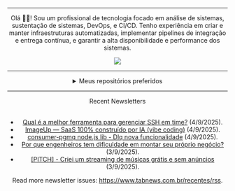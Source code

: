 <div align="center">
<hr>
<p>Olá 👋🏾! Sou um profissional de tecnologia focado em análise de sistemas, sustentação de sistemas, DevOps, e CI/CD. Tenho experiência em criar e manter infraestruturas automatizadas, implementar pipelines de integração e entrega contínua, e garantir a alta disponibilidade e performance dos sistemas.</p>
  <img src="https://media.giphy.com/media/yAGIvCiwPJn5C/giphy.gif">
<hr>
  <details>
  <summary>Meus repositórios preferidos</summary>
  <br />
  Alguns dos meus melhores repositórios:
  <br />
<br />
  <ul><li><a href=https://github.com/commitgeist/aluratube target="_blank" rel="noopener noreferrer">commitgeist/aluratube</a> (<b>0</b> ✨ and <b>0</b> 🍴): Aluratube - Desenvolvido durante a imersão React da Alura no final de 2022</li><li><a href=https://github.com/commitgeist/nlw-ia target="_blank" rel="noopener noreferrer">commitgeist/nlw-ia</a> (<b>0</b> ✨ and <b>0</b> 🍴): Projeto desenvolvido durante a NLW IA - Usando a API da OPENAI</li><li><a href=https://github.com/commitgeist/nlw-journey-ia target="_blank" rel="noopener noreferrer">commitgeist/nlw-journey-ia</a> (<b>0</b> ✨ and <b>0</b> 🍴): NLW IA - Agent de viagens usando python + langchain + GPT</li>
<li>More coming soon :).</li>
</ul>
  </details>
  <hr/>
    <summary>Recent Newsletters</summary>
  <br />
  <ul>
    <li><a href=https://www.tabnews.com.br/limabrko/qual-e-a-melhor-ferramenta-para-gerenciar-ssh-em-time target="_blank" rel="noopener noreferrer">Qual é a melhor ferramenta para gerenciar SSH em time?</a> (4/9/2025).</li><li><a href=https://www.tabnews.com.br/ArthurLehdermann/imageup-saas-100-por-cento-construido-por-ia-vibe-coding target="_blank" rel="noopener noreferrer">ImageUp — SaaS 100% construído por IA (vibe coding)</a> (4/9/2025).</li><li><a href=https://www.tabnews.com.br/TiagoRosaDaCosta/consumer-pgmq-node-js-lib-dlq-nova-funcionalidade target="_blank" rel="noopener noreferrer">consumer-pgmq node.js lib - Dlq nova funcionalidade</a> (4/9/2025).</li><li><a href=https://www.tabnews.com.br/01daengenharia/por-que-engenheiros-tem-dificuldade-em-montar-seu-proprio-negocio target="_blank" rel="noopener noreferrer">Por que engenheiros tem dificuldade em montar seu próprio negócio?</a> (3/9/2025).</li><li><a href=https://www.tabnews.com.br/Jemorini/pitch-criei-um-streaming-de-musicas-gratis-e-sem-anuncios target="_blank" rel="noopener noreferrer">[PITCH] - Criei um streaming de músicas grátis e sem anúncios</a> (3/9/2025).</li>
  </ul>
<p>Read more newsletter issues: <a href="https://www.tabnews.com.br/recentes/rss">https://www.tabnews.com.br/recentes/rss</a>.</p>
  </details>
